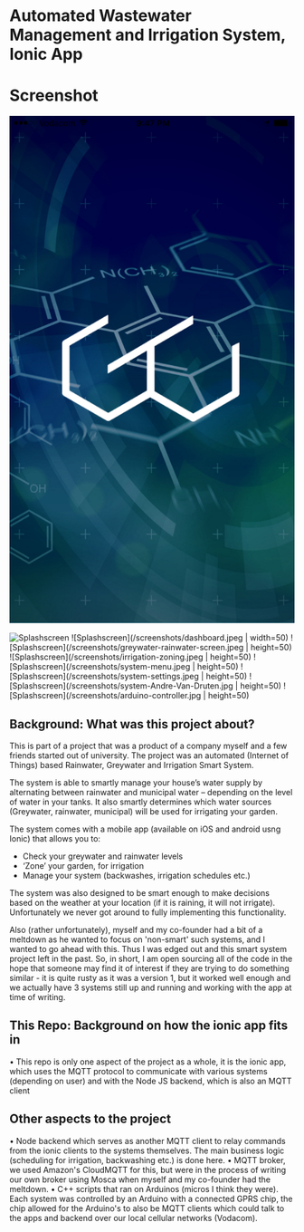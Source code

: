 # Automated Wastewater Management and Irrigation System, Ionic App

# Screenshot

<img src="/screenshots/Splashscreen.jpg" alt="splashscreen" height="20%">

![Splashscreen](/screenshots/Splashscreen.jpg|width=50)
![Splashscreen](/screenshots/dashboard.jpeg | width=50)
![Splashscreen](/screenshots/greywater-rainwater-screen.jpeg | height=50)
![Splashscreen](/screenshots/irrigation-zoning.jpeg | height=50)
![Splashscreen](/screenshots/system-menu.jpeg | height=50)
![Splashscreen](/screenshots/system-settings.jpeg | height=50)
![Splashscreen](/screenshots/system-Andre-Van-Druten.jpg | height=50)
![Splashscreen](/screenshots/arduino-controller.jpg | height=50)


## Background: What was this project about?

This is part of a project that was a product of a company myself and a few friends started out of university. The project was an automated (Internet of Things) based Rainwater, Greywater and Irrigation Smart System. 

The system is able to smartly manage your house’s water supply by alternating between rainwater and municipal water – depending on the level of water in your tanks. It also smartly determines which water sources (Greywater, rainwater, municipal) will be used for irrigating your garden.

The system comes with a mobile app (available on iOS and android usng Ionic) that allows you to:

* Check your greywater and rainwater levels
* ‘Zone’ your garden, for irrigation
* Manage your system (backwashes, irrigation schedules etc.)

The system was also designed to be smart enough to make decisions based on the weather at your location (if it is raining, it will not irrigate). Unfortunately we never got around to fully implementing this functionality. 

Also (rather unfortunately), myself and my co-founder had a bit of a meltdown as he wanted to focus on 'non-smart' such systems, and I wanted to go ahead with this. Thus I was edged out and this smart system project left in the past. So, in short, I am open sourcing all of the code in the hope that someone may find it of interest if they are trying to do something similar - it is quite rusty as it was a version 1, but it worked well enough and we actually have 3 systems still up and running and working with the app at time of writing. 

## This Repo: Background on how the ionic app fits in 
• This repo is only one aspect of the project as a whole, it is the ionic app, which uses the MQTT protocol to communicate with various systems (depending on user) and with the Node JS backend, which is also an MQTT client 


## Other aspects to the project 
• Node backend which serves as another MQTT client to relay commands from the ionic clients to the systems themselves. The main business logic (scheduling for irrigation, backwashing etc.) is done here.
• MQTT broker, we used Amazon's CloudMQTT for this, but were in the process of writing our own broker using Mosca when myself and my co-founder had the meltdown. 
• C++ scripts that ran on Arduinos (micros I think they were). Each system was controlled by an Arduino with a connected GPRS chip, the chip allowed for the Arduino's to also be MQTT clients which could talk to the apps and backend over our local cellular networks (Vodacom).


